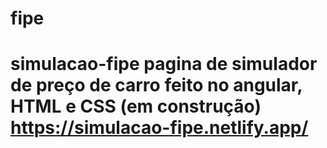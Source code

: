 # fipe
# simulacao-fipe pagina de simulador de preço de carro feito no angular, HTML e CSS (em construção) https://simulacao-fipe.netlify.app/ 
